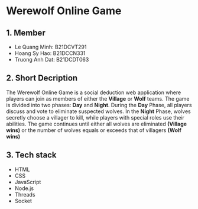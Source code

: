 # Werewolf Online Game
## 1. Member 
- Le Quang Minh: B21DCVT291
- Hoang Sy Hao: B21DCCN331
- Truong Anh Dat: B21DCDT063

## 2. Short Decription

The Werewolf Online Game is a social deduction web application where players can join as members of either the **Village** or **Wolf** teams. The game is divided into two phases: **Day** and **Night**. During the **Day** Phase, all players discuss and vote to eliminate suspected wolves. In the **Night** Phase, wolves secretly choose a villager to kill, while players with special roles use their abilities. The game continues until either all wolves are eliminated **(Village wins)** or the number of wolves equals or exceeds that of villagers **(Wolf wins)**
## 3. Tech stack
- HTML
- CSS
- JavaScript
- Node.js
- Threads
- Socket
